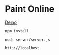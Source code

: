 # Paint Online

[Demo](http://moyuyc.xyz:4001/)

    npm install

    node server/server.js

    http://localhost